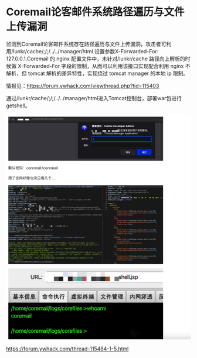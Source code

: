 # Coremail论客邮件系统路径遍历与文件上传漏洞

监测到Coremail论客邮件系统存在路径遍历与文件上传漏洞，攻击者可利用/lunkr/cache/;/;/../../manager/html 设置参数X-Forwarded-For: 127.0.0.1.Coremail 的 nginx 配置文件中，未针对/lunkr/cache 路径向上解析的时候做 X-Forwarded-For 字段的限制，从而可以利用该接口实现配合利用 nginx 不解析，但 tomcat 解析的差异特性，实现绕过 tomcat manager 的本地 ip 限制。

情报见：https://forum.ywhack.com/viewthread.php?tid=115403

通过/lunkr/cache/;/;/../../manager/html进入Tomcat控制台，部署war包进行getshell。

![-w716](media/16215868078702/16215868539351.jpg)

https://forum.ywhack.com/thread-115484-1-5.html